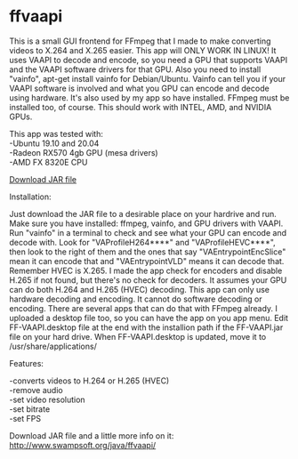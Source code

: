 # ffvaapi
   This is a small GUI frontend for FFmpeg that I made to make converting videos to X.264 and X.265 easier. This app will ONLY WORK IN LINUX! It uses VAAPI to decode and encode, so you need a GPU that supports VAAPI and the VAAPI software drivers for that GPU. Also you need to install "vainfo", apt-get install vainfo for Debian/Ubuntu. Vainfo can tell you if your VAAPI software is involved and what you GPU can encode and decode using hardware. It's also used by my app so have installed. FFmpeg must be installed too, of course. This should work with INTEL, AMD, and NVIDIA GPUs.
   
   This app was tested with:<br>
   -Ubuntu 19.10 and 20.04<br>
   -Radeon RX570 4gb GPU (mesa drivers)<br>
   -AMD FX 8320E CPU<br>
   
<p>
<a href="http://www.swampsoft.org/java/ffvaapi/ffvaapi.php
">Download JAR file</a>
<p>

Installation:

  Just download the JAR file to a desirable place on your hardrive and run. Make sure you have installed: ffmpeg, vainfo, and GPU drivers with VAAPI. Run "vainfo" in a terminal to check and see what your GPU can encode and decode with. Look for "VAProfileH264****" and "VAProfileHEVC****", then look to the right of them and the ones that say "VAEntrypointEncSlice" mean it can encode that and "VAEntrypointVLD" means it can decode that. Remember HVEC is X.265. I made the app check for encoders and disable H.265 if not found, but there's no check for decoders. It assumes your GPU can do both H.264 and H.265 (HVEC) decoding. This app can only use hardware decoding and encoding. It cannot do software decoding or encoding. There are several apps that can do that with FFmpeg already. I uploaded a desktop file too, so you can have the app on you app menu. Edit FF-VAAPI.desktop file at the end with the installion path if the FF-VAAPI.jar file on your hard drive. When FF-VAAPI.desktop is updated, move it to /usr/share/applications/
  
  
Features:

 -converts videos to H.264 or H.265 (HVEC)<br>
 -remove audio<br>
 -set video resolution<br>
 -set bitrate<br>
 -set FPS<br>

Download JAR file and a little more info on it:<br>
http://www.swampsoft.org/java/ffvaapi/
